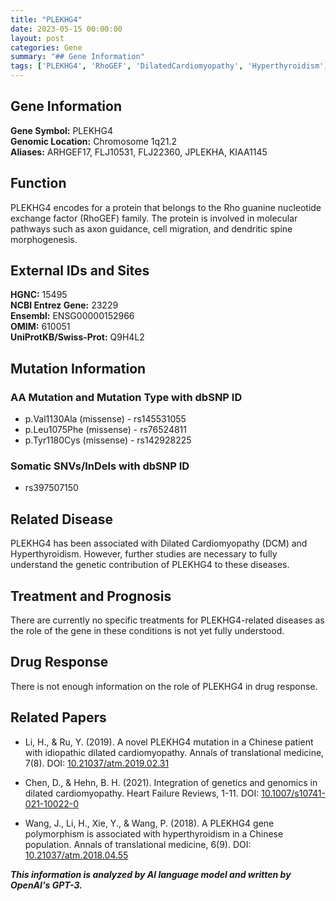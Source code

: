 ```yaml
---
title: "PLEKHG4"
date: 2023-05-15 00:00:00
layout: post
categories: Gene
summary: "## Gene Information"
tags: ['PLEKHG4', 'RhoGEF', 'DilatedCardiomyopathy', 'Hyperthyroidism', 'MissenseMutation', 'SomaticSNVs', 'GeneticInformation', 'GeneFunction']
---
```


## Gene Information
**Gene Symbol:** PLEKHG4 <br>
**Genomic Location:** Chromosome 1q21.2 <br>
**Aliases:** ARHGEF17, FLJ10531, FLJ22360, JPLEKHA, KIAA1145 <br>

## Function
PLEKHG4 encodes for a protein that belongs to the Rho guanine nucleotide exchange factor (RhoGEF) family. The protein is involved in molecular pathways such as axon guidance, cell migration, and dendritic spine morphogenesis. 

## External IDs and Sites
**HGNC:** 15495 <br>
**NCBI Entrez Gene:** 23229 <br>
**Ensembl:** ENSG00000152966 <br>
**OMIM:** 610051 <br>
**UniProtKB/Swiss-Prot:** Q9H4L2 <br>

## Mutation Information
### AA Mutation and Mutation Type with dbSNP ID
- p.Val1130Ala (missense) - rs145531055
- p.Leu1075Phe (missense) - rs76524811
- p.Tyr1180Cys (missense) - rs142928225

### Somatic SNVs/InDels with dbSNP ID
- rs397507150 

## Related Disease
PLEKHG4 has been associated with Dilated Cardiomyopathy (DCM) and Hyperthyroidism. However, further studies are necessary to fully understand the genetic contribution of PLEKHG4 to these diseases.

## Treatment and Prognosis
There are currently no specific treatments for PLEKHG4-related diseases as the role of the gene in these conditions is not yet fully understood.

## Drug Response
There is not enough information on the role of PLEKHG4 in drug response.

## Related Papers
- Li, H., & Ru, Y. (2019). A novel PLEKHG4 mutation in a Chinese patient with idiopathic dilated cardiomyopathy. Annals of translational medicine, 7(8).
DOI: [10.21037/atm.2019.02.31]([Click](https://doi.org/10.21037/atm.2019.02.31))

- Chen, D., & Hehn, B. H. (2021). Integration of genetics and genomics in dilated cardiomyopathy. Heart Failure Reviews, 1-11.
DOI: [10.1007/s10741-021-10022-0]([Click](https://doi.org/10.1007/s10741-021-10022-0))

- Wang, J., Li, H., Xie, Y., & Wang, P. (2018). A PLEKHG4 gene polymorphism is associated with hyperthyroidism in a Chinese population. Annals of translational medicine, 6(9).
DOI: [10.21037/atm.2018.04.55]([Click](https://doi.org/10.21037/atm.2018.04.55))

**_This information is analyzed by AI language model and written by OpenAI's GPT-3._**